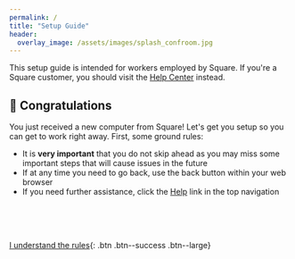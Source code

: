 ```yaml
---
permalink: /
title: "Setup Guide"
header:
  overlay_image: /assets/images/splash_confroom.jpg
---
```


This setup guide is intended for workers employed by Square. If you're a Square customer, you should visit the [Help Center](https://squareup.com/help/) instead.

## 🎉 Congratulations
You just received a new computer from Square! Let's get you setup so you can get to work right away. First, some ground rules:

* It is __very important__ that you do not skip ahead as you may miss some important steps that will cause issues in the future 
* If at any time you need to go back, use the back button within your web browser
* If you need further assistance, click the [Help](/help) link in the top navigation

<br /><br /><br />

[I understand the rules](/os){: .btn .btn--success .btn--large}
